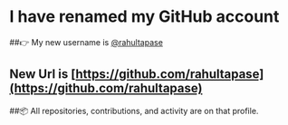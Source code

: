 # I have **renamed** my GitHub account


##👉 My new username is [@rahultapase](https://github.com/rahultapase) 
## New Url is [https://github.com/rahultapase](https://github.com/rahultapase)  
##📦 All repositories, contributions, and activity are on that profile.
